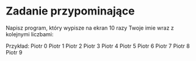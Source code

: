 # Zadanie przypominające
Napisz program, który wypisze na ekran 10 razy Twoje imie wraz z kolejnymi liczbami:

Przykład:
Piotr 0
Piotr 1
Piotr 2
Piotr 3
Piotr 4
Piotr 5
Piotr 6
Piotr 7
Piotr 8
Piotr 9
